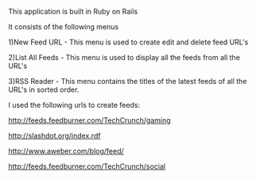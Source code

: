 This application is built in Ruby on Rails

It consists of the following menus

1)New Feed URL - This menu is used to create edit and delete feed URL's

2)List All Feeds - This menu is used to display all the feeds from all the URL's

3)RSS Reader - This menu contains the titles of the latest feeds of all the URL's in sorted order.

I used the  following urls to create feeds:

http://feeds.feedburner.com/TechCrunch/gaming

http://slashdot.org/index.rdf

http://www.aweber.com/blog/feed/

http://feeds.feedburner.com/TechCrunch/social 

